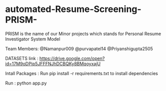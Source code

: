 # automated-Resume-Screening-PRISM-
PRISM is the name of our Minor projects which stands for Personal Resume Investigator System Model

Team Members:
@Namanpur009
@purvapatel14
@Priyanshigupta2505

DATASETS
link : https://drive.google.com/open?id=17M9oDPip5JFFFNJhDCBQKy8BMqoyxajU

Intall Packages :
Run pip install -r requirements.txt to install dependencies

Run :
python app.py
